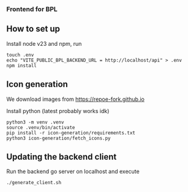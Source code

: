 ### Frontend for BPL

## How to set up

Install node v23 and npm, run

```
touch .env
echo "VITE_PUBLIC_BPL_BACKEND_URL = http://localhost/api" > .env
npm install
```

## Icon generation

We download images from https://repoe-fork.github.io

Install python (latest probably works idk)

```
python3 -m venv .venv
source .venv/bin/activate
pip install -r icon-generation/requirements.txt
python3 icon-generation/fetch_icons.py
```

## Updating the backend client

Run the backend go server on localhost and execute

```
./generate_client.sh
```
